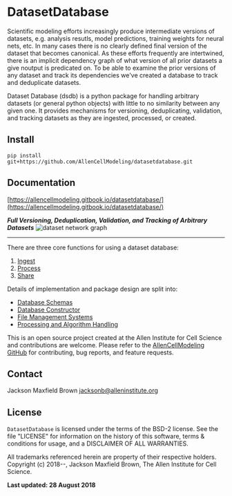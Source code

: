 # DatasetDatabase
Scientific modeling efforts increasingly produce intermediate versions of datasets, e.g. analysis resutls, model predictions, training weights for neural nets, etc. In many cases there is no clearly defined final version of the dataset that becomes canonical. As these efforts frequently are intertwined, there is an implicit dependency graph of what version of all prior datasets a give noutput is predicated on. To be able to examine the prior versions of any dataset and track its dependencies we've created a database to track and deduplicate datasets.

Dataset Database (dsdb) is a python package for handling arbitrary datasets (or general python objects) with little to no similarity between any given one. It provides mechanisms for versioning, deduplicating, validation, and tracking datasets as they are ingested, processed, or created.

## Install
`pip install git+https://github.com/AllenCellModeling/datasetdatabase.git`

## Documentation
[https://allencellmodeling.gitbook.io/datasetdatabase/](https://allencellmodeling.gitbook.io/datasetdatabase/)

***Full Versioning, Deduplication, Validation, and Tracking of Arbitrary Datasets***
![dataset network graph](./resources/dataset_graph.png)

---

There are three core functions for using a dataset database:

1. [Ingest](./docs/ingest.md)
2. [Process](./docs/process.md)
3. [Share](./docs/share.md)

Details of implementation and package design are split into:

* [Database Schemas](./docs/schema.md)
* [Database Constructor](./docs/constructor.md)
* [File Management Systems](./docs/fms.md)
* [Processing and Algorithm Handling](./docs/run.md)

This is an open source project created at the Allen Institute for Cell Science and contributions are welcome. Please refer to the [AllenCellModeling GitHub](https://github.com/allencellmodeling) for contributing, bug reports, and feature requests.

## Contact
Jackson Maxfield Brown
jacksonb@alleninstitute.org

## License
`DatasetDatabase` is licensed under the terms of the BSD-2 license. See the file
"LICENSE" for information on the history of this software, terms & conditions
for usage, and a DISCLAIMER OF ALL WARRANTIES.

All trademarks referenced herein are property of their respective holders.
Copyright (c) 2018--, Jackson Maxfield Brown, The Allen Institute for Cell
Science.

**Last updated: 28 August 2018**
